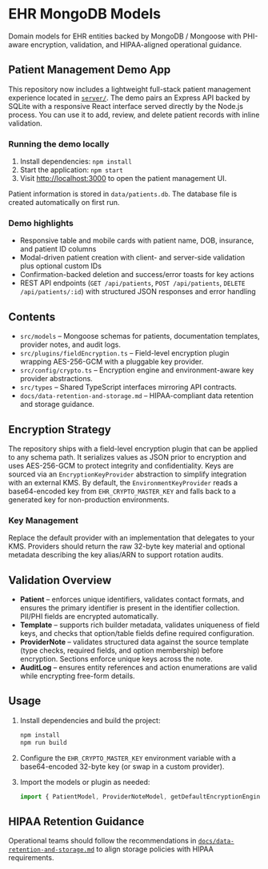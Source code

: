 # EHR MongoDB Models

Domain models for EHR entities backed by MongoDB / Mongoose with PHI-aware encryption, validation, and HIPAA-aligned operational guidance.

## Patient Management Demo App

This repository now includes a lightweight full-stack patient management experience located in [`server/`](./server). The demo pairs an Express API backed by SQLite with a responsive React interface served directly by the Node.js process. You can use it to add, review, and delete patient records with inline validation.

### Running the demo locally

1. Install dependencies: `npm install`
2. Start the application: `npm start`
3. Visit <http://localhost:3000> to open the patient management UI.

Patient information is stored in `data/patients.db`. The database file is created automatically on first run.

### Demo highlights

- Responsive table and mobile cards with patient name, DOB, insurance, and patient ID columns
- Modal-driven patient creation with client- and server-side validation plus optional custom IDs
- Confirmation-backed deletion and success/error toasts for key actions
- REST API endpoints (`GET /api/patients`, `POST /api/patients`, `DELETE /api/patients/:id`) with structured JSON responses and error handling

## Contents

- `src/models` – Mongoose schemas for patients, documentation templates, provider notes, and audit logs.
- `src/plugins/fieldEncryption.ts` – Field-level encryption plugin wrapping AES-256-GCM with a pluggable key provider.
- `src/config/crypto.ts` – Encryption engine and environment-aware key provider abstractions.
- `src/types` – Shared TypeScript interfaces mirroring API contracts.
- `docs/data-retention-and-storage.md` – HIPAA-compliant data retention and storage guidance.

## Encryption Strategy

The repository ships with a field-level encryption plugin that can be applied to any schema path. It serializes values as JSON prior to encryption and uses AES-256-GCM to protect integrity and confidentiality. Keys are sourced via an `EncryptionKeyProvider` abstraction to simplify integration with an external KMS. By default, the `EnvironmentKeyProvider` reads a base64-encoded key from `EHR_CRYPTO_MASTER_KEY` and falls back to a generated key for non-production environments.

### Key Management

Replace the default provider with an implementation that delegates to your KMS. Providers should return the raw 32-byte key material and optional metadata describing the key alias/ARN to support rotation audits.

## Validation Overview

- **Patient** – enforces unique identifiers, validates contact formats, and ensures the primary identifier is present in the identifier collection. PII/PHI fields are encrypted automatically.
- **Template** – supports rich builder metadata, validates uniqueness of field keys, and checks that option/table fields define required configuration.
- **ProviderNote** – validates structured data against the source template (type checks, required fields, and option membership) before encryption. Sections enforce unique keys across the note.
- **AuditLog** – ensures entity references and action enumerations are valid while encrypting free-form details.

## Usage

1. Install dependencies and build the project:

   ```bash
   npm install
   npm run build
   ```

2. Configure the `EHR_CRYPTO_MASTER_KEY` environment variable with a base64-encoded 32-byte key (or swap in a custom provider).
3. Import the models or plugin as needed:

   ```ts
   import { PatientModel, ProviderNoteModel, getDefaultEncryptionEngine } from "ehr-mongo-models";
   ```

## HIPAA Retention Guidance

Operational teams should follow the recommendations in [`docs/data-retention-and-storage.md`](./docs/data-retention-and-storage.md) to align storage policies with HIPAA requirements.
